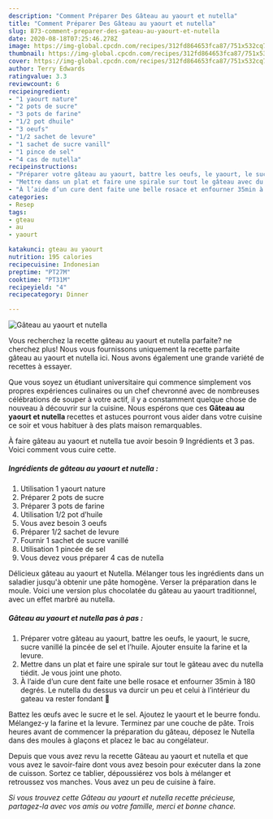 ```yaml
---
description: "Comment Préparer Des Gâteau au yaourt et nutella"
title: "Comment Préparer Des Gâteau au yaourt et nutella"
slug: 873-comment-preparer-des-gateau-au-yaourt-et-nutella
date: 2020-08-18T07:25:46.278Z
image: https://img-global.cpcdn.com/recipes/312fd864653fca87/751x532cq70/gateau-au-yaourt-et-nutella-photo-principale-de-la-recette.jpg
thumbnail: https://img-global.cpcdn.com/recipes/312fd864653fca87/751x532cq70/gateau-au-yaourt-et-nutella-photo-principale-de-la-recette.jpg
cover: https://img-global.cpcdn.com/recipes/312fd864653fca87/751x532cq70/gateau-au-yaourt-et-nutella-photo-principale-de-la-recette.jpg
author: Terry Edwards
ratingvalue: 3.3
reviewcount: 6
recipeingredient:
- "1 yaourt nature"
- "2 pots de sucre"
- "3 pots de farine"
- "1/2 pot dhuile"
- "3 oeufs"
- "1/2 sachet de levure"
- "1 sachet de sucre vanill"
- "1 pince de sel"
- "4 cas de nutella"
recipeinstructions:
- "Préparer votre gâteau au yaourt, battre les oeufs, le yaourt, le sucre, sucre vanillé la pincée de sel et l’huile. Ajouter ensuite la farine et la levure."
- "Mettre dans un plat et faire une spirale sur tout le gâteau avec du nutella tiédit. Je vous joint une photo."
- "À l’aide d’un cure dent faite une belle rosace et enfourner 35min à 180 degrés. Le nutella du dessus va durcir un peu et celui à l’intérieur du gateau va rester fondant 🤤"
categories:
- Resep
tags:
- gteau
- au
- yaourt

katakunci: gteau au yaourt 
nutrition: 195 calories
recipecuisine: Indonesian
preptime: "PT27M"
cooktime: "PT31M"
recipeyield: "4"
recipecategory: Dinner

---
```



![Gâteau au yaourt et nutella](https://img-global.cpcdn.com/recipes/312fd864653fca87/751x532cq70/gateau-au-yaourt-et-nutella-photo-principale-de-la-recette.jpg)

Vous recherchez la recette gâteau au yaourt et nutella parfaite? ne cherchez plus! Nous vous fournissons uniquement la recette parfaite gâteau au yaourt et nutella ici. Nous avons également une grande variété de recettes à essayer.

Que vous soyez un étudiant universitaire qui commence simplement vos propres expériences culinaires ou un chef chevronné avec de nombreuses célébrations de souper à votre actif, il y a constamment quelque chose de nouveau à découvrir sur la cuisine. Nous espérons que ces <strong> Gâteau au yaourt et nutella </strong> recettes et astuces pourront vous aider dans votre cuisine ce soir et vous habituer à des plats maison remarquables.

<!--inarticleads1-->

À faire gâteau au yaourt et nutella tue avoir besoin 9 Ingrédients et 3 pas. Voici comment vous cuire cette.

##### Ingrédients de gâteau au yaourt et nutella :

1. Utilisation 1 yaourt nature
1. Préparer 2 pots de sucre
1. Préparer 3 pots de farine
1. Utilisation 1/2 pot d’huile
1. Vous avez besoin 3 oeufs
1. Préparer 1/2 sachet de levure
1. Fournir 1 sachet de sucre vanillé
1. Utilisation 1 pincée de sel
1. Vous devez vous préparer 4 cas de nutella


Délicieux gâteau au yaourt et Nutella. Mélanger tous les ingrédients dans un saladier jusqu&#39;à obtenir une pâte homogène. Verser la préparation dans le moule. Voici une version plus chocolatée du gâteau au yaourt traditionnel, avec un effet marbré au nutella. 

<!--inarticleads2-->

##### Gâteau au yaourt et nutella pas à pas :

1. Préparer votre gâteau au yaourt, battre les oeufs, le yaourt, le sucre, sucre vanillé la pincée de sel et l’huile. Ajouter ensuite la farine et la levure.
1. Mettre dans un plat et faire une spirale sur tout le gâteau avec du nutella tiédit. Je vous joint une photo.
1. À l’aide d’un cure dent faite une belle rosace et enfourner 35min à 180 degrés. Le nutella du dessus va durcir un peu et celui à l’intérieur du gateau va rester fondant 🤤


Battez les œufs avec le sucre et le sel. Ajoutez le yaourt et le beurre fondu. Mélangez-y la farine et la levure. Terminez par une couche de pâte. Trois heures avant de commencer la préparation du gâteau, déposez le Nutella dans des moules à glaçons et placez le bac au congélateur. 

<!--inarticleads1-->

<p>
Depuis que vous avez revu la recette Gâteau au yaourt et nutella et que vous avez le savoir-faire dont vous avez besoin pour exécuter dans la zone de cuisson. Sortez ce tablier, dépoussiérez vos bols à mélanger et retroussez vos manches. Vous avez un peu de cuisine à faire.
</p>

<p>
<i>Si vous trouvez cette Gâteau au yaourt et nutella recette précieuse, partagez-la avec vos amis ou votre famille, merci et bonne chance.</i>
</p>
